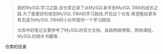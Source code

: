 > 我的MySQL学习之路.该仓库记录了从MySQL新手到MySQL DBA的成长之路.为了能更好的规划MySQL DBA的学习路线.开启这个仓库.希望能给更多有志成为MySQL DBA的小伙伴提供一个学习路线.
>
> 仓库中的笔记主要参考了MySQL的官方文档、各路网络博客、网络课程、MySQL的相关书籍等.

仓库的目录



